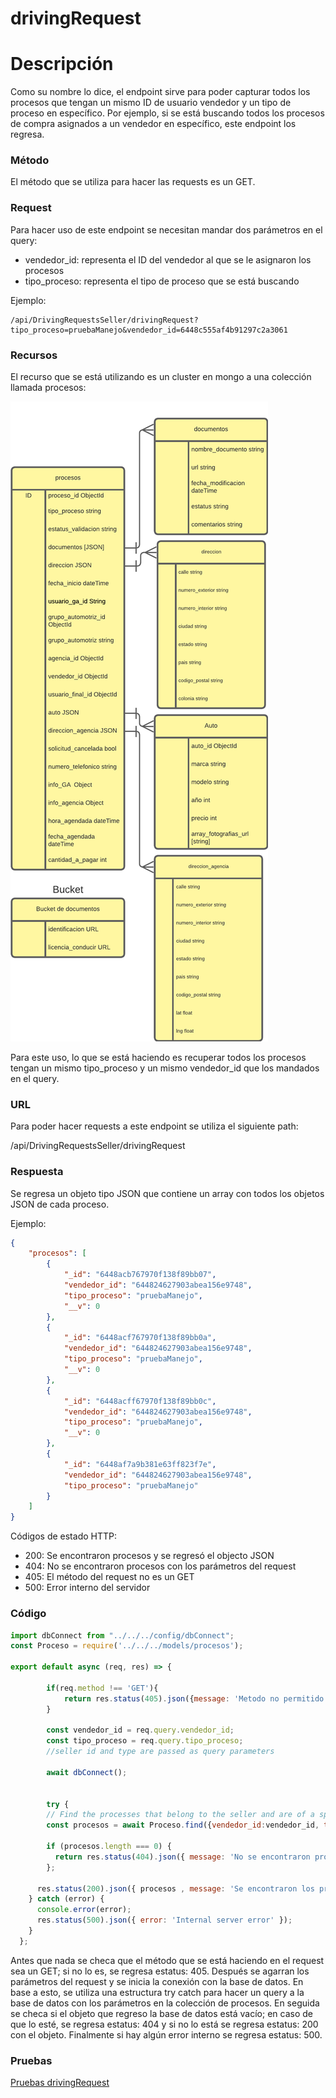 # drivingRequest

# Descripción

Como su nombre lo dice, el endpoint sirve para poder capturar todos los procesos que tengan un mismo ID de usuario vendedor y un tipo de proceso en específico. Por ejemplo, si se está buscando todos los procesos de compra asignados a un vendedor en específico, este endpoint los regresa. 

### Método

El método que se utiliza para hacer las requests es un GET.

### Request

Para hacer uso de este endpoint se necesitan mandar dos parámetros en el query:

- vendedor_id: representa el ID del vendedor al que se le asignaron los procesos
- tipo_proceso: representa el tipo de proceso que se está buscando

Ejemplo:

```
/api/DrivingRequestsSeller/drivingRequest?tipo_proceso=pruebaManejo&vendedor_id=6448c555af4b91297c2a3061
```

### Recursos

El recurso que se está utilizando es un cluster en mongo a una colección llamada procesos: 

![Base_de_Datos - MongoDesnormalizado (3).png](../../Dashboard%20Compras%20Vendedor%202e08b1d5cfc2455b98882ef5d97d47ae/Base_de_Datos_-_MongoDesnormalizado_(3).png)

Para este uso, lo que se está haciendo es recuperar todos los procesos tengan un mismo tipo_proceso y un mismo vendedor_id que los mandados en el query.

### URL

Para poder hacer requests a este endpoint se utiliza el siguiente path:

/api/DrivingRequestsSeller/drivingRequest

### Respuesta

Se regresa un objeto tipo JSON que contiene un array con todos los objetos JSON de cada proceso.

Ejemplo:

```json
{
    "procesos": [
        {
            "_id": "6448acb767970f138f89bb07",
            "vendedor_id": "644824627903abea156e9748",
            "tipo_proceso": "pruebaManejo",
            "__v": 0
        },
        {
            "_id": "6448acf767970f138f89bb0a",
            "vendedor_id": "644824627903abea156e9748",
            "tipo_proceso": "pruebaManejo",
            "__v": 0
        },
        {
            "_id": "6448acff67970f138f89bb0c",
            "vendedor_id": "644824627903abea156e9748",
            "tipo_proceso": "pruebaManejo",
            "__v": 0
        },
        {
            "_id": "6448af7a9b381e63ff823f7e",
            "vendedor_id": "644824627903abea156e9748",
            "tipo_proceso": "pruebaManejo"
        }
    ]
}
```

Códigos de estado HTTP:

- 200: Se encontraron procesos y se regresó el objecto JSON
- 404: No se encontraron procesos con los parámetros del request
- 405: El método del request no es un GET
- 500: Error interno del servidor

### Código

```jsx
import dbConnect from "../../../config/dbConnect";
const Proceso = require('../../../models/procesos');

export default async (req, res) => {

        if(req.method !== 'GET'){
            return res.status(405).json({message: 'Metodo no permitido'})
        }

        const vendedor_id = req.query.vendedor_id;
        const tipo_proceso = req.query.tipo_proceso;
        //seller id and type are passed as query parameters
      
        await dbConnect();
      
    
        try {
        // Find the processes that belong to the seller and are of a specific type
        const procesos = await Proceso.find({vendedor_id:vendedor_id, tipo_proceso:tipo_proceso});
      
        if (procesos.length === 0) {
          return res.status(404).json({ message: 'No se encontraron procesos' });
        };
       
      res.status(200).json({ procesos , message: 'Se encontraron los procesos'});
    } catch (error) {
      console.error(error);
      res.status(500).json({ error: 'Internal server error' });
    } 
  };
```

Antes que nada se checa que el método que se está haciendo en el request sea un GET; si no lo es, se regresa estatus: 405. Después se agarran los parámetros del request y se inicia la conexión con la base de datos. En base a esto, se utiliza una estructura try catch para hacer un query a la base de datos con los parámetros en la colección de procesos. En seguida se checa si el objeto que regreso la base de datos está vacío; en caso de que lo esté, se regresa estatus: 404 y si no lo está se regresa estatus: 200 con el objeto. Finalmente si hay algún error interno se regresa estatus: 500.

### Pruebas

[Pruebas drivingRequest](drivingRequest%2096a39d695bce4785949e666a31151782/Pruebas%20drivingRequest%20be49ff1c0ffb4bdcbdd972e9464afc56.md)
